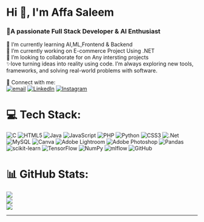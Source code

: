 # Hi 👋, I'm Affa Saleem
<h3>💫A passionate Full Stack Developer & AI Enthusiast</h3>
🌱 I’m currently learning AI,ML,Frontend & Backend<br>
🔭 I’m currently working on E-commerce Project Using .NET<br>
👯 I’m looking to collaborate for on Any intersting projects<br>
✨love turning ideas into reality using code. I’m always exploring new tools, frameworks, and solving real-world problems with software.<br>

 📩 Connect with me:<br>
 [![email](https://img.shields.io/badge/Email-D14836?logo=gmail&logoColor=white)](mailto:fathimaffa6@gmail.com) [![LinkedIn](https://img.shields.io/badge/LinkedIn-%230077B5.svg?logo=linkedin&logoColor=white)](https://linkedin.com/in/affa-saleem) [![Instagram](https://img.shields.io/badge/Instagram-%23E4405F.svg?logo=Instagram&logoColor=white)](https://instagram.com/hiddenbutterfly._) 

# 💻 Tech Stack:
![C](https://img.shields.io/badge/c-%2300599C.svg?style=for-the-badge&logo=c&logoColor=white) ![HTML5](https://img.shields.io/badge/html5-%23E34F26.svg?style=for-the-badge&logo=html5&logoColor=white) ![Java](https://img.shields.io/badge/java-%23ED8B00.svg?style=for-the-badge&logo=openjdk&logoColor=white) ![JavaScript](https://img.shields.io/badge/javascript-%23323330.svg?style=for-the-badge&logo=javascript&logoColor=%23F7DF1E) ![PHP](https://img.shields.io/badge/php-%23777BB4.svg?style=for-the-badge&logo=php&logoColor=white) ![Python](https://img.shields.io/badge/python-3670A0?style=for-the-badge&logo=python&logoColor=ffdd54) ![CSS3](https://img.shields.io/badge/css3-%231572B6.svg?style=for-the-badge&logo=css3&logoColor=white) ![.Net](https://img.shields.io/badge/.NET-5C2D91?style=for-the-badge&logo=.net&logoColor=white) ![MySQL](https://img.shields.io/badge/mysql-4479A1.svg?style=for-the-badge&logo=mysql&logoColor=white) ![Canva](https://img.shields.io/badge/Canva-%2300C4CC.svg?style=for-the-badge&logo=Canva&logoColor=white) ![Adobe Lightroom](https://img.shields.io/badge/Adobe%20Lightroom-31A8FF.svg?style=for-the-badge&logo=Adobe%20Lightroom&logoColor=white) ![Adobe Photoshop](https://img.shields.io/badge/adobe%20photoshop-%2331A8FF.svg?style=for-the-badge&logo=adobe%20photoshop&logoColor=white) ![Pandas](https://img.shields.io/badge/pandas-%23150458.svg?style=for-the-badge&logo=pandas&logoColor=white) ![scikit-learn](https://img.shields.io/badge/scikit--learn-%23F7931E.svg?style=for-the-badge&logo=scikit-learn&logoColor=white) ![TensorFlow](https://img.shields.io/badge/TensorFlow-%23FF6F00.svg?style=for-the-badge&logo=TensorFlow&logoColor=white) ![NumPy](https://img.shields.io/badge/numpy-%23013243.svg?style=for-the-badge&logo=numpy&logoColor=white) ![mlflow](https://img.shields.io/badge/mlflow-%23d9ead3.svg?style=for-the-badge&logo=numpy&logoColor=blue) ![GitHub](https://img.shields.io/badge/github-%23121011.svg?style=for-the-badge&logo=github&logoColor=white)
# 📊 GitHub Stats:
![](https://github-readme-stats.vercel.app/api?username=affasaleem&theme=onedark&hide_border=false&include_all_commits=false&count_private=false)<br/>
![](https://nirzak-streak-stats.vercel.app/?user=affasaleem&theme=onedark&hide_border=false)<br/>
![](https://github-readme-stats.vercel.app/api/top-langs/?username=affasaleem&theme=onedark&hide_border=false&include_all_commits=false&count_private=false&layout=compact)

<!--## 🏆 GitHub Trophies
![](https://github-profile-trophy.vercel.app/?username=affasaleem&theme=radical&no-frame=false&no-bg=false&margin-w=4)-->

<!--### 🔝 Top Contributed Repo
![](https://github-contributor-stats.vercel.app/api?username=affasaleem&limit=5&theme=dark&combine_all_yearly_contributions=true)-->

---
<!--[![](https://visitcount.itsvg.in/api?id=affasaleem&icon=0&color=0)](https://visitcount.itsvg.in)-->

<!-- Proudly created with GPRM ( https://gprm.itsvg.in ) -->
